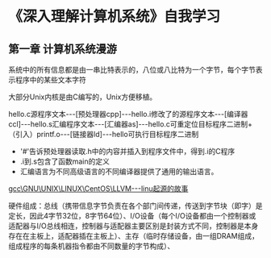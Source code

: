 # 《深入理解计算机系统》自我学习

## 第一章 计算机系统漫游

系统中的所有信息都是由一串比特表示的，八位或八比特为一个字节，每个字节表示程序中的某些文本字符

大部分Unix内核是由C编写的，Unix方便移植。

hello.c源程序文本---[预处理器cpp]---hello.i修改了的源程序文本---[编译器ccl]---hello.s汇编程序文本---[汇编器as]---hello.c可重定位目标程序二进制+（引入）printf.o---[链接器ld]---hello可执行目标程序二进制
* '#'告诉预处理器读取.h中的内容并插入到程序文件中，得到.i的C程序
* .i到.s包含了函数main的定义
* 汇编语言为不同高级语言的不同编译器提供了通用的输出语言。

[gcc\GNU\UNIX\LINUX\CentOS\LLVM---linu起源的故事](https://blog.csdn.net/qq_35523593/article/details/63683856?utm_source=distribute.pc_relevant.none-task)


硬件组成：总线（携带信息字节负责在各个部门间传递，传送到字节块（即字）是定长，因此4字节32位，8字节64位）、I/O设备（每个I/O设备都由一个控制器或适配器与I/O总线相连，控制器与适配器主要区别是封装方式不同，控制器是本身存在在主板上，适配器插在主板上）、主存（临时存储设备，由一组DRAM组成，组成程序的每条机器指令都由不同数量的字节构成）、